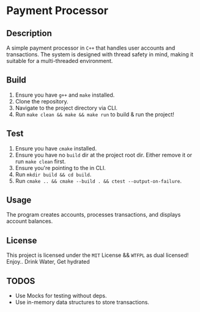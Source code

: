 # Payment Processor

## Description
A simple payment processor in `C++` that handles user accounts and transactions. The system is designed with thread safety in mind, making it suitable for a multi-threaded environment.

## Build
1. Ensure you have `g++` and `make` installed.
2. Clone the repository.
3. Navigate to the project directory via CLI.
4. Run `make clean && make && make run` to build & run the project!

## Test
1. Ensure you have `cmake` installed.
2. Ensure you have no `build` dir at the project root dir. Either remove it or run `make clean` first.
3. Ensure you're pointing to the <root-dir> in CLI.
4. Run `mkdir build && cd build`.
5. Run `cmake .. && cmake --build . && ctest --output-on-failure`.

## Usage
The program creates accounts, processes transactions, and displays account balances.

## License
This project is licensed under the `MIT` License && `WTFPL` as dual licensed!
Enjoy..
Drink Water, Get hydrated

## TODOS
- Use Mocks for testing without deps.
- Use in-memory data structures to store transactions.
